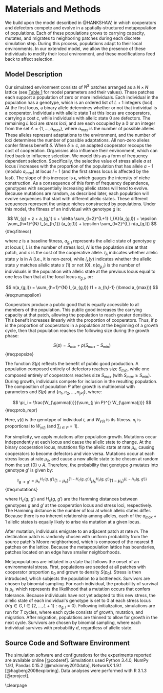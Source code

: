 # Materials and Methods

We build upon the model described in @HANKSHAW, in which cooperators and defectors compete and evolve in a spatially-structured metapopulation of populations. Each of these populations grows to carrying capacity, mutates, and migrates to neighboring patches during each discrete simulation step. During this process, populations adapt to their local environments. In our extended model, we allow the presence of these individuals to modify their local environment, and these modifications feed back to affect selection.

## Model Description

Our simulated environment consists of $N^2$ patches arranged as a $N \times N$ lattice (see [Table 1](#tables) for model parameters and their values). These patches each support a population of zero or more individuals. Each individual in the population has a genotype, which is an ordered list of $L+1$ integers (loci). At the first locus, a binary allele determines whether or not that individual is a cooperator. Individuals with allelic state $1$ at this locus are cooperators, carrying a cost $c$, while individuals with allelic state $0$ are defectors. The remaining $L$ loci are *stress loci*, and are each occupied by a $0$ or an integer from the set $A=\{1, \ldots, a_{max}\}$, where $a_{max}$ is the number of possible alleles. These alleles represent adaptations to the environment, and the number of loci determines the number of possible adaptations. All non-zero alleles confer fitness benefit $\delta$. When $\delta \ge c$, an adapted cooperator recoups the cost of cooperation. Organisms also influence their environment, which can feed back to influence selection. We model this as a form of frequency dependent selection. Specifically, the selective value of stress allele $a$ at locus $l$ increases with the proportion of the population that has allele $a-1$ (modulo $a_{max}$) at locus $l-1$ (and the first stress locus is affected by the last). The slope of this increase is $\epsilon$, which gauges the intensity of niche construction. As a consequence of this form of frequency dependence, genotypes with sequentially increasing allelic states will tend to evolve. Because mutations are random, as described later, each population will evolve sequences that start with different allelic states. These different sequences represent the unique niches constructed by populations. Under this model, the fitness of an individual with genotype $g$ is:

$$ W_{g} = z + a_{g,1} c + \delta \sum_{l=2}^{L+1} I_{A}(a_{g,l}) + \epsilon \sum_{h=1}^{N} I_{a_{h,1}} (a_{g,1}) + \epsilon \sum_{l=2}^{L} n(a_{g,l}) $$ {#eq:fitness}

where $z$ is a baseline fitness, $a_{g,l}$ represents the allelic state of genotype $g$ at locus $l$, $L$ is the number of stress loci, $N$ is the population size at that patch, and $c$ is the cost of the cooperative allele. $I_{A}$ indicates whether allelic state $y$ is in $A$ (i.e., it is non-zero), while $I_{x} (y)$ indicates whether the allelic state $y$ matches allelic state $x$ ($1$) or not ($0$). $n(a_{g,l})$ is the number of individuals in the population with allelic state at the previous locus equal to one less than that at the focal locus $a_{g,l}$, or:

$$ n(a_{g,l}) = \sum_{h=1}^{N} I_{a_{g,l}} (1 + a_{h,l-1} (\bmod a_{max})) $$ {#eq:numepsilon}

Cooperators produce a public good that is equally accessible to all members of the population. This public good increases the carrying capacity at that patch, allowing the population to reach greater densities. This benefit increases linearly with the proportion of cooperators. Thus, if $p$ is the proportion of cooperators in a population at the beginning of a growth cycle, then that population reaches the following size during the growth phase:

$$ S(p) = S_{min} + p (S_{max} - S_{min}) $$ {#eq:popsize}

The function $S(p)$ reflects the benefit of public good production. A population composed entirely of defectors reaches size $S_{min}$, while one composed entirely of cooperators reaches size $S_{max}$ (with $S_{max} \ge S_{min}$). During growth, individuals compete for inclusion in the resulting population. The composition of population $P$ after growth is multinomial with parameters and $S(p)$ and $\{\pi_1, \pi_2, \ldots, \pi_{|P|}\}$, where:

$$ \pi_i = \frac{W_{\gamma(i)}}{\sum_{j \in P}^{} W_{\gamma(j)}} $$ {#eq:prob_repr}

Here, $\gamma(i)$ is the genotype of individual $i$, and $W_{\gamma(i)}$ is its fitness. $\pi_i$ is proportional to $W_{\gamma(i)}$ (and $\sum_{i \in P} = 1$).

For simplicity, we apply mutations after population growth. Mutations occur independently at each locus and cause the allelic state to change. At the binary cooperation locus, mutations flip the allelic state at rate $\mu_{c}$, causing cooperators to become defectors and vice versa. Mutations occur at each stress locus at rate $\mu_{s}$, and cause a new allelic state to be chosen at random from the set $\{0\} \cup A$. Therefore, the probability that genotype $g$ mutates into genotype $g'$ is given by:

$$ \tau_{g \rightarrow g'} = \mu_{c}^{H_{c}(g,~g')} (1-\mu_{c})^{\{1-H_{c}(g,~g')\}} \mu_{s}^{H_{s}(g,~g')}(1-\mu_{s})^{\{L-H_{s}(g,~g')\}} $$ {#eq:mutations}

where $H_{c}(g,~g')$ and $H_{s}(g,~g')$ are the Hamming distances between genotypes $g$ and $g'$ at the cooperation locus and stress loci, respectively. The Hamming distance is the number of loci at which allelic states differ. Because there is no inherent relationship among alleles, each of the $a_{max} + 1$ allelic states is equally likely to arise via mutation at a given locus.

After mutation, individuals emigrate to an adjacent patch at rate $m$. The destination patch is randomly chosen with uniform probability from the source patch's Moore neighborhood, which is composed of the nearest 8 patches on the lattice. Because the metapopulation lattice has boundaries, patches located on an edge have smaller neighborhoods.

Metapopulations are initiated in a state that follows the onset of an environmental stress. First, populations are seeded at all patches with cooperator proportion $p_{0}$ and grown to density $S(p_{0})$. Stress is then introduced, which subjects the population to a bottleneck. Survivors are chosen by binomial sampling. For each individual, the probability of survival is $\mu_{t}$, which represents the likelihood that a mutation occurs that confers tolerance. Because individuals have not yet adapted to this new stress, the allelic state of each individual's genotype is set to $0$ at each stress locus ($\forall g \in G, l \in \{2, \ldots, L+1\}: a_{g,l} = 0$). Following initialization, simulations are run for $T$ cycles, where each cycle consists of growth, mutation, and migration. After migration, populations are thinned to allow for growth in the next cycle. Survivors are chosen by binomial sampling, where each individual survives with probability $d$, regardless of allelic state.


## Source Code and Software Environment

The simulation software and configurations for the experiments reported are available online [@coderef]. Simulations used Python 3.4.0, NumPy 1.9.1, Pandas 0.15.2 [@mckinney2010data], NetworkX 1.9.1 [@hagberg2008exploring]. Data analyses were performed with R 3.1.3 [@rproject].

\clearpage
